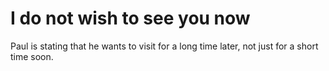 # I do not wish to see you now

Paul is stating that he wants to visit for a long time later, not just for a short time soon.

